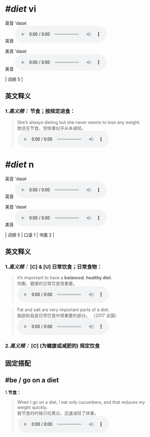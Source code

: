 # ***\#diet*** vi
英音 'daɪət  
英音
<audio src="./media/diet-B.aac" controls="controls"></audio>

美音 'daɪət  
美音
<audio src="./media/diet.aac" controls="controls"></audio>



| 词频 5 |  

英文释义
---
### 1.*高义频：* **节食；按规定进食：**  

 > She’s always dieting but she never seems to lose any weight.   
 > 她总在节食，但体重似乎从未减轻。    
<audio src="./media/diet-3.aac" controls="controls"></audio>


# ***\#diet*** n
英音 'daɪət  
英音
<audio src="./media/diet-B.aac" controls="controls"></audio>

美音 'daɪət  
美音
<audio src="./media/diet.aac" controls="controls"></audio>



| 词频 5 | 口语 1 | 书面 2 |  

英文释义
---
### 1.*高义频：* **[C] & [U] 日常饮食；日常食物：**  

 > It’s important to have a **balanced**, **healthy diet**.  
 > 均衡、健康的日常饮食很重要。    
<audio src="./media/diet-1.aac" controls="controls"></audio>

 > Fat and salt are very important parts of a diet.  
 > 脂肪和盐是日常饮食中很重要的部分。  （2017 全国）  
<audio src="./media/diet-101_AAC.aac" controls="controls"></audio>

### 2.*高义频：* **[C] (为健康或减肥的) 规定饮食**  


固定搭配
---
## \#be / go on a diet
1.**节食：**  

 > When I go on a diet, I eat only cucumbers, and that reduces my weight quickly.   
 > 我节食的时候只吃黄瓜，迅速减轻了体重。    
<audio src="./media/diet-2.aac" controls="controls"></audio>


